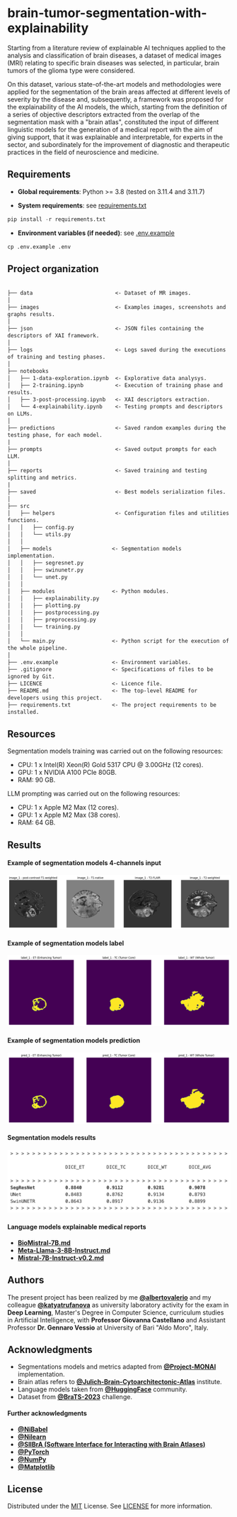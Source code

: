 # brain-tumor-segmentation-with-explainability

Starting from a literature review of explainable AI techniques applied to the analysis and classification of brain diseases, a dataset of medical images (MRI) relating to specific brain diseases was selected, in particular, brain tumors of the glioma type were considered.

On this dataset, various state-of-the-art models and methodologies were applied for the segmentation of the brain areas affected at different levels of severity by the disease and, subsequently, a framework was proposed for the explainability of the AI models, the which, starting from the definition of a series of objective descriptors extracted from the overlap of the segmentation mask with a "brain atlas", constituted the input of different linguistic models for the generation of a medical report with the aim of giving support, that it was explainable and interpretable, for experts in the sector, and subordinately for the improvement of diagnostic and therapeutic practices in the field of neuroscience and medicine.


## Requirements
* **Global requirements**: Python >= 3.8 (tested on 3.11.4 and 3.11.7)

* **System requirements**: see [requirements.txt](/requirements.txt)

```python
pip install -r requirements.txt
```
* **Environment variables (if needed)**: see [.env.example](/.env.example)

```python
cp .env.example .env
```

## Project organization

```

├── data                          <- Dataset of MR images.
│
├── images                        <- Examples images, screenshots and graphs results.
│
├── json                          <- JSON files containing the descriptors of XAI framework.
│
├── logs                          <- Logs saved during the executions of training and testing phases.
│
├── notebooks
│   ├── 1-data-exploration.ipynb  <- Explorative data analysys.
│   ├── 2-training.ipynb          <- Execution of training phase and results.
│   ├── 3-post-processing.ipynb   <- XAI descriptors extraction.
│   └── 4-explainability.ipynb    <- Testing prompts and descriptors on LLMs.
│
├── predictions                   <- Saved random examples during the testing phase, for each model.
|
├── prompts                       <- Saved output prompts for each LLM.
│
├── reports                       <- Saved training and testing splitting and metrics.
|
├── saved                         <- Best models serialization files.
│
├── src
│   ├── helpers                   <- Configuration files and utilities functions.
│   │   ├── config.py
│   │   └── utils.py
│   │
│   ├── models                   <- Segmentation models implementation.
│   │   ├── segresnet.py
│   │   ├── swinunetr.py
│   │   └── unet.py
│   │
│   ├── modules                  <- Python modules.
│   │   ├── explainability.py
│   │   ├── plotting.py
│   │   ├── postprocessing.py
│   │   ├── preprocessing.py
│   │   └── training.py
│   │
│   └── main.py                  <- Python script for the execution of the whole pipeline.
│
├── .env.example                 <- Environment variables.
├── .gitignore                   <- Specifications of files to be ignored by Git.
├── LICENCE                      <- Licence file.
├── README.md                    <- The top-level README for developers using this project.
├── requirements.txt             <- The project requirements to be installed.

```

## Resources

Segmentation models training was carried out on the following resources:

* CPU: 1 x Intel(R) Xeon(R) Gold 5317 CPU @ 3.00GHz (12 cores).
* GPU: 1 x NVIDIA A100 PCIe 80GB.
* RAM: 90 GB.

LLM prompting was carried out on the following resources:

* CPU: 1 x Apple M2 Max (12 cores).
* GPU: 1 x Apple M2 Max (38 cores).
* RAM: 64 GB.


## Results

#### Example of segmentation models 4-channels input
![model input](/images/model_input.png)
#### Example of segmentation models label
![model output](/images/model_output.png)
#### Example of segmentation models prediction
![model prediction](/images/model_prediction.png)
#### Segmentation models results
![results](/images/metrics.png)
#### Language models explainable medical reports
- **[BioMistral-7B.md](/prompts/BioMistral-7B.md)**
- **[Meta-Llama-3-8B-Instruct.md](/prompts/Meta-Llama-3-8B-Instruct.md)**
- **[Mistral-7B-Instruct-v0.2.md](/prompts/Mistral-7B-Instruct-v0.2.md)**


## Authors

The present project has been realized by me **[@albertovalerio](https://github.com/albertovalerio)** and my colleague **[@katyatrufanova](https://github.com/katyatrufanova)** as university laboratory activity for the exam in **Deep Learning**, Master's Degree in Computer Science, curriculum studies in Artificial Intelligence, with **Professor Giovanna Castellano** and Assistant Professor **Dr. Gennaro Vessio** at University of Bari "Aldo Moro", Italy.

## Acknowledgments

- Segmentations models and metrics adapted from **[@Project-MONAI](https://monai.io/)** implementation.
- Brain atlas refers to **[@Julich-Brain-Cytoarchitectonic-Atlas](https://julich-brain-atlas.de/)** institute.
- Language models taken from **[@HuggingFace](https://huggingface.co/)** community.
- Dataset from **[@BraTS-2023](https://www.synapse.org/#!Synapse:syn51156910/wiki/622351)** challenge.

#### Further acknowledgments

- **[@NiBabel](https://nipy.org/nibabel/)**
- **[@Nilearn](https://nilearn.github.io/)**
- **[@SIIBrA (Software Interface for Interacting with Brain Atlases)](https://siibra-python.readthedocs.io/)**
- **[@PyTorch](https://pytorch.org/)**
- **[@NumPy](https://numpy.org/)**
- **[@Matplotlib](https://matplotlib.org/)**

## License

Distributed under the [MIT](https://choosealicense.com/licenses/mit/) License. See [LICENSE](/LICENSE) for more information.